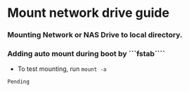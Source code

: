 # Mount network drive guide
### Mounting Network or NAS Drive to local directory.
### Adding auto mount during boot by ```fstab````

- To test mounting, run ```mount -a```

```
Pending
```
